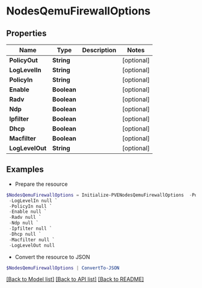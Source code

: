 # NodesQemuFirewallOptions
## Properties

Name | Type | Description | Notes
------------ | ------------- | ------------- | -------------
**PolicyOut** | **String** |  | [optional] 
**LogLevelIn** | **String** |  | [optional] 
**PolicyIn** | **String** |  | [optional] 
**Enable** | **Boolean** |  | [optional] 
**Radv** | **Boolean** |  | [optional] 
**Ndp** | **Boolean** |  | [optional] 
**Ipfilter** | **Boolean** |  | [optional] 
**Dhcp** | **Boolean** |  | [optional] 
**Macfilter** | **Boolean** |  | [optional] 
**LogLevelOut** | **String** |  | [optional] 

## Examples

- Prepare the resource
```powershell
$NodesQemuFirewallOptions = Initialize-PVENodesQemuFirewallOptions  -PolicyOut null `
 -LogLevelIn null `
 -PolicyIn null `
 -Enable null `
 -Radv null `
 -Ndp null `
 -Ipfilter null `
 -Dhcp null `
 -Macfilter null `
 -LogLevelOut null
```

- Convert the resource to JSON
```powershell
$NodesQemuFirewallOptions | ConvertTo-JSON
```

[[Back to Model list]](../README.md#documentation-for-models) [[Back to API list]](../README.md#documentation-for-api-endpoints) [[Back to README]](../README.md)

